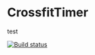 # CrossfitTimer

test

[![Build status](https://build.appcenter.ms/v0.1/apps/d328fe73-8dcf-496a-aad0-d61beaf7afae/branches/master/badge)](https://appcenter.ms)
